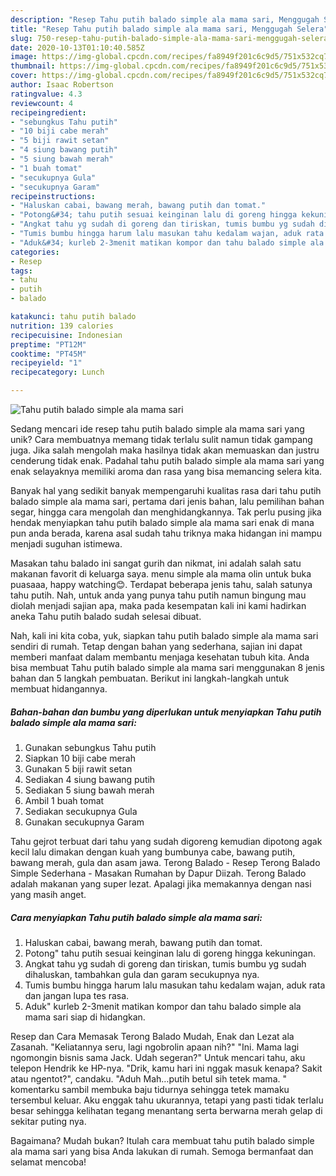 ```yaml
---
description: "Resep Tahu putih balado simple ala mama sari, Menggugah Selera"
title: "Resep Tahu putih balado simple ala mama sari, Menggugah Selera"
slug: 750-resep-tahu-putih-balado-simple-ala-mama-sari-menggugah-selera
date: 2020-10-13T01:10:40.585Z
image: https://img-global.cpcdn.com/recipes/fa8949f201c6c9d5/751x532cq70/tahu-putih-balado-simple-ala-mama-sari-foto-resep-utama.jpg
thumbnail: https://img-global.cpcdn.com/recipes/fa8949f201c6c9d5/751x532cq70/tahu-putih-balado-simple-ala-mama-sari-foto-resep-utama.jpg
cover: https://img-global.cpcdn.com/recipes/fa8949f201c6c9d5/751x532cq70/tahu-putih-balado-simple-ala-mama-sari-foto-resep-utama.jpg
author: Isaac Robertson
ratingvalue: 4.3
reviewcount: 4
recipeingredient:
- "sebungkus Tahu putih"
- "10 biji cabe merah"
- "5 biji rawit setan"
- "4 siung bawang putih"
- "5 siung bawah merah"
- "1 buah tomat"
- "secukupnya Gula"
- "secukupnya Garam"
recipeinstructions:
- "Haluskan cabai, bawang merah, bawang putih dan tomat."
- "Potong&#34; tahu putih sesuai keinginan lalu di goreng hingga kekuningan."
- "Angkat tahu yg sudah di goreng dan tiriskan, tumis bumbu yg sudah dihaluskan, tambahkan gula dan garam secukupnya nya."
- "Tumis bumbu hingga harum lalu masukan tahu kedalam wajan, aduk rata dan jangan lupa tes rasa."
- "Aduk&#34; kurleb 2-3menit matikan kompor dan tahu balado simple ala mama sari siap di hidangkan."
categories:
- Resep
tags:
- tahu
- putih
- balado

katakunci: tahu putih balado 
nutrition: 139 calories
recipecuisine: Indonesian
preptime: "PT12M"
cooktime: "PT45M"
recipeyield: "1"
recipecategory: Lunch

---
```



![Tahu putih balado simple ala mama sari](https://img-global.cpcdn.com/recipes/fa8949f201c6c9d5/751x532cq70/tahu-putih-balado-simple-ala-mama-sari-foto-resep-utama.jpg)

Sedang mencari ide resep tahu putih balado simple ala mama sari yang unik? Cara membuatnya memang tidak terlalu sulit namun tidak gampang juga. Jika salah mengolah maka hasilnya tidak akan memuaskan dan justru cenderung tidak enak. Padahal tahu putih balado simple ala mama sari yang enak selayaknya memiliki aroma dan rasa yang bisa memancing selera kita.

Banyak hal yang sedikit banyak mempengaruhi kualitas rasa dari tahu putih balado simple ala mama sari, pertama dari jenis bahan, lalu pemilihan bahan segar, hingga cara mengolah dan menghidangkannya. Tak perlu pusing jika hendak menyiapkan tahu putih balado simple ala mama sari enak di mana pun anda berada, karena asal sudah tahu triknya maka hidangan ini mampu menjadi suguhan istimewa.

Masakan tahu balado ini sangat gurih dan nikmat, ini adalah salah satu makanan favorit di keluarga saya. menu simple ala mama olin untuk buka puasaaa, happy watching😊. Terdapat beberapa jenis tahu, salah satunya tahu putih. Nah, untuk anda yang punya tahu putih namun bingung mau diolah menjadi sajian apa, maka pada kesempatan kali ini kami hadirkan aneka Tahu putih balado sudah selesai dibuat.


Nah, kali ini kita coba, yuk, siapkan tahu putih balado simple ala mama sari sendiri di rumah. Tetap dengan bahan yang sederhana, sajian ini dapat memberi manfaat dalam membantu menjaga kesehatan tubuh kita. Anda bisa membuat Tahu putih balado simple ala mama sari menggunakan 8 jenis bahan dan 5 langkah pembuatan. Berikut ini langkah-langkah untuk membuat hidangannya.

<!--inarticleads1-->

##### Bahan-bahan dan bumbu yang diperlukan untuk menyiapkan Tahu putih balado simple ala mama sari:

1. Gunakan sebungkus Tahu putih
1. Siapkan 10 biji cabe merah
1. Gunakan 5 biji rawit setan
1. Sediakan 4 siung bawang putih
1. Sediakan 5 siung bawah merah
1. Ambil 1 buah tomat
1. Sediakan secukupnya Gula
1. Gunakan secukupnya Garam


Tahu gejrot terbuat dari tahu yang sudah digoreng kemudian dipotong agak kecil lalu dimakan dengan kuah yang bumbunya cabe, bawang putih, bawang merah, gula dan asam jawa. Terong Balado - Resep Terong Balado Simple Sederhana - Masakan Rumahan by Dapur Diizah. Terong Balado adalah makanan yang super lezat. Apalagi jika memakannya dengan nasi yang masih anget. 

<!--inarticleads2-->

##### Cara menyiapkan Tahu putih balado simple ala mama sari:

1. Haluskan cabai, bawang merah, bawang putih dan tomat.
1. Potong&#34; tahu putih sesuai keinginan lalu di goreng hingga kekuningan.
1. Angkat tahu yg sudah di goreng dan tiriskan, tumis bumbu yg sudah dihaluskan, tambahkan gula dan garam secukupnya nya.
1. Tumis bumbu hingga harum lalu masukan tahu kedalam wajan, aduk rata dan jangan lupa tes rasa.
1. Aduk&#34; kurleb 2-3menit matikan kompor dan tahu balado simple ala mama sari siap di hidangkan.


Resep dan Cara Memasak Terong Balado Mudah, Enak dan Lezat ala Zasanah. &#34;Keliatannya seru, lagi ngobrolin apaan nih?&#34; &#34;Ini. Mama lagi ngomongin bisnis sama Jack. Udah segeran?&#34; Untuk mencari tahu, aku telepon Hendrik ke HP-nya. &#34;Drik, kamu hari ini nggak masuk kenapa? Sakit atau ngentot?&#34;, candaku. &#34;Aduh Mah…putih betul sih tetek mama. &#34; komentarku sambil membuka baju tidurnya sehingga tetek mamaku tersembul keluar. Aku enggak tahu ukurannya, tetapi yang pasti tidak terlalu besar sehingga kelihatan tegang menantang serta berwarna merah gelap di sekitar puting nya. 

Bagaimana? Mudah bukan? Itulah cara membuat tahu putih balado simple ala mama sari yang bisa Anda lakukan di rumah. Semoga bermanfaat dan selamat mencoba!
